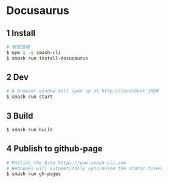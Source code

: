 # Docusaurus

## 1 Install

```bash
# 安装依赖
$ npm i -g smash-cli
$ smash run install-docusaurus
```

## 2 Dev

```bash
# A browser window will open up at http://localhost:3000
$ smash run start
```

## 3 Build

```bash
$ smash run build
```

## 4 Publish to github-page

```bash
# Publish the Site https://www.smash-cli.com
# Webhooks will automatically syncronize the static files.
$ smash run gh-pages
```
